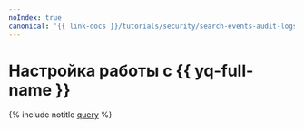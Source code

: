 ```yaml
---
noIndex: true
canonical: '{{ link-docs }}/tutorials/security/search-events-audit-logs/tools'
---
```


# Настройка работы с {{ yq-full-name }}

{% include notitle [query](../../../_tutorials/security/search-events-audit-logs/query.md) %}
